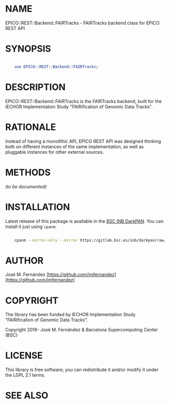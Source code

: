 # NAME

EPICO::REST::Backend::FAIRTracks - FAIRTracks backend class for EPICO REST API

# SYNOPSIS

```perl

    use EPICO::REST::Backend::FAIRTracks;

```

# DESCRIPTION

EPICO::REST::Backend::FAIRTracks is the FAIRTracks backend, built for
the IECHOR Implementation Study "FAIRification of Genomic Data Tracks".

# RATIONALE

Instead of having a monolithic API, EPICO REST API was designed thinking
both on different instances of the same implementation, as well as pluggable
instances for other external sources.

# METHODS

_(to be documented)_

# INSTALLATION

Latest release of this package is available in the [BSC INB DarkPAN](https://gitlab.bsc.es/inb/darkpan/). You
can install it just using `cpanm`:

```bash

    cpanm --mirror-only --mirror https://gitlab.bsc.es/inb/darkpan/raw/master/ --mirror https://cpan.metacpan.org/ EPICO::REST::Backend::FAIRTracks

```

# AUTHOR

José M. Fernández [https://github.com/jmfernandez](https://github.com/jmfernandez)

# COPYRIGHT

The library has been funded by IECHOR Implementation Study
"FAIRification of Genomic Data Tracks".

Copyright 2019- José M. Fernández & Barcelona Supercomputing Center (BSC)

# LICENSE

This library is free software; you can redistribute it and/or modify
it under the LGPL 2.1 terms.

# SEE ALSO
